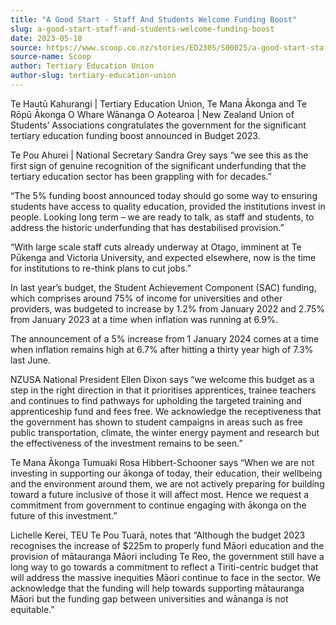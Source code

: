 ```yaml
---
title: "A Good Start - Staff And Students Welcome Funding Boost"
slug: a-good-start-staff-and-students-welcome-funding-boost
date: 2023-05-18
source: https://www.scoop.co.nz/stories/ED2305/S00025/a-good-start-staff-and-students-welcome-funding-boost.htm
source-name: Scoop
author: Tertiary Education Union
author-slug: tertiary-education-union
---
```


<p>Te Hautū Kahurangi | Tertiary Education Union, Te Mana
Ākonga and Te Rōpū Ākonga O Whare Wānanga O Aotearoa |
New Zealand Union of Students’ Associations congratulates
the government for the significant tertiary education
funding boost announced in Budget 2023.</p>

<p>Te Pou Ahurei
| National Secretary Sandra Grey says “we see this as the
first sign of genuine recognition of the significant
underfunding that the tertiary education sector has been
grappling with for decades.”</p>

<p>“The 5% funding boost
announced today should go some way to ensuring students have
access to quality education, provided the institutions
invest in people. Looking long term – we are ready to
talk, as staff and students, to address the historic
underfunding that has destabilised
provision.”</p>

<p>“With large scale staff cuts already
underway at Otago, imminent at Te Pūkenga and Victoria
University, and expected elsewhere, now is the time for
institutions to re-think plans to cut jobs.”</p>

<p>In last
year’s budget, the Student Achievement Component (SAC)
funding, which comprises around 75% of income for
universities and other providers, was budgeted to increase
by 1.2% from January 2022 and 2.75% from January 2023 at a
time when inflation was running at 6.9%.</p>

<p>The
announcement of a 5% increase from 1 January 2024 comes at a
time when inflation remains high at 6.7% after hitting a
thirty year high of 7.3% last June.</p>

<p>NZUSA National
President Ellen Dixon says “we welcome this budget as a
step in the right direction in that it prioritises
apprentices, trainee teachers and continues to find pathways
for upholding the targeted training and apprenticeship fund
and fees free. We acknowledge the receptiveness that the
government has shown to student campaigns in areas such as
free public transportation, climate, the winter energy
payment and research but the effectiveness of the investment
remains to be seen.”</p>

<p>Te Mana Ākonga Tumuaki Rosa
Hibbert-Schooner says “When we are not investing in
supporting our ākonga of today, their education, their
wellbeing and the environment around them, we are not
actively preparing for building toward a future inclusive of
those it will affect most. Hence we request a commitment
from government to continue engaging with ākonga on the
future of this investment.”</p>

<p>Lichelle Kerei, TEU Te
Pou Tuarā, notes that “Although the budget 2023
recognises the increase of $225m to properly fund Māori
education and the provision of mātauranga Māori including
Te Reo, the government still have a long way to go towards a
commitment to reflect a Tiriti-centric budget that will
address the massive inequities Māori continue to face in
the sector. We acknowledge that the funding will help
towards supporting mātauranga Māori but the funding gap
between universities and wānanga is not
equitable.”</p>


